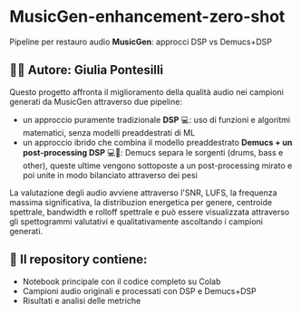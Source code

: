 # MusicGen-enhancement-zero-shot
Pipeline per restauro audio __MusicGen__: approcci DSP vs Demucs+DSP
## 👩‍💻 Autore: Giulia Pontesilli
Questo progetto affronta il miglioramento della qualità audio nei campioni generati da MusicGen attraverso due pipeline: 
* un approccio puramente tradizionale __DSP__ 💻: uso di funzioni e algoritmi matematici, senza modelli preaddestrati di ML 
* un approccio ibrido che combina il modello preaddestrato __Demucs + un post-processing DSP__ 💻🤖: Demucs separa le sorgenti (drums, bass e other), queste ultime vengono sottoposte a un post-processing mirato e poi unite in modo bilanciato attraverso dei pesi

La valutazione degli audio avviene attraverso l'SNR, LUFS, la frequenza massima significativa, la distribuzion energetica per genere, centroide spettrale, bandwidth e rolloff spettrale e può essere visualizzata attraverso gli spettogrammi valutativi e qualitativamente ascoltando i campioni generati.
## 📁 Il repository contiene:
- Notebook principale con il codice completo su Colab
- Campioni audio originali e processati con DSP e Demucs+DSP 
- Risultati e analisi delle metriche

